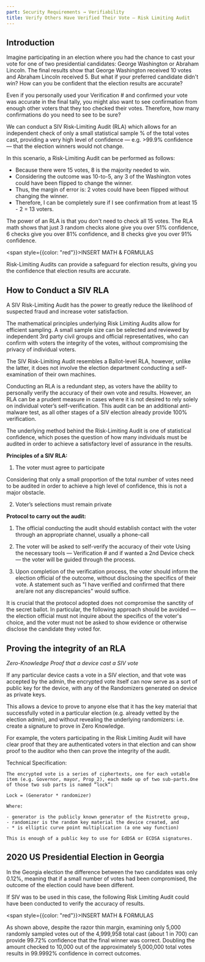 ```yaml
---
part: Security Requirements → Verifiability
title: Verify Others Have Verified Their Vote — Risk Limiting Audit
---
```


## Introduction

Imagine participating in an election where you had the chance to cast your vote for one of two presidential candidates: George Washington or Abraham Lincoln. The final results show that George Washington received 10 votes and Abraham Lincoln received 5. But what if your preferred candidate didn't win? How can you be confident that the election results are accurate?

Even if you personally used your Verification # and confirmed your vote was accurate in the final tally, you might also want to see confirmation from enough other voters that they too checked their votes. Therefore, how many confirmations do you need to see to be sure?

We can conduct a SIV Risk-Limiting Audit (RLA) which allows for an independent check of only a small statistical sample % of the total votes cast, providing a very high level of confidence — e.g. >99.9% confidence — that the election winners would not change.

In this scenario, a Risk-Limiting Audit can be performed as follows:

- Because there were 15 votes, 8 is the majority needed to win.
- Considering the outcome was 10-to-5, any 3 of the Washington votes could have been flipped to change the winner.
- Thus, the margin of error is: 2 votes could have been flipped without changing the winner.
- Therefore, I can be completely sure if I see confirmation from at least 15 - 2 = 13 voters.

The power of an RLA is that you don't need to check all 15 votes. The RLA math shows that just 3 random checks alone give you over 51% confidence, 6 checks give you over 81% confidence, and 8 checks give you over 91% confidence.

<span style={{color: "red"}}>INSERT MATH & FORMULAS</span>

Risk-Limiting Audits can provide a safeguard for election results, giving you the confidence that election results are accurate.

## How to Conduct a SIV RLA

A SIV Risk-Limiting Audit has the power to greatly reduce the likelihood of suspected fraud and increase voter satisfaction.

The mathematical principles underlying Risk Limiting Audits allow for efficient sampling. A small sample size can be selected and reviewed by independent 3rd party civil groups and official representatives, who can confirm with voters the integrity of the votes, without compromising the privacy of individual voters.

The SIV Risk-Limiting Audit resembles a Ballot-level RLA, however, unlike the latter, it does not involve the election department conducting a self-examination of their own machines.

Conducting an RLA is a redundant step, as voters have the ability to personally verify the accuracy of their own vote and results. However, an RLA can be a prudent measure in cases where it is not desired to rely solely on individual voter’s self-verification. This audit can be an additional anti-malware test, as all other stages of a SIV election already provide 100% verification.

The underlying method behind the Risk-Limiting Audit is one of statistical confidence, which poses the question of how many individuals must be audited in order to achieve a satisfactory level of assurance in the results.

**Principles of a SIV RLA:**

1. The voter must agree to participate

Considering that only a small proportion of the total number of votes need to be audited in order to achieve a high level of confidence, this is not a major obstacle.

2. Voter’s selections must remain private

**Protocol to carry out the audit:**

1. The official conducting the audit should establish contact with the voter through an appropriate channel, usually a phone-call

2. The voter will be asked to self-verify the accuracy of their vote Using the necessary tools — Verification # and if wanted a 2nd Device check — the voter will be guided through the process.

3. Upon completion of the verification process, the voter should inform the election official of the outcome, without disclosing the specifics of their vote. A statement such as "I have verified and confirmed that there are/are not any discrepancies" would suffice.

It is crucial that the protocol adopted does not compromise the sanctity of the secret ballot. In particular, the following approach should be avoided — the election official must not inquire about the specifics of the voter's choice, and the voter must not be asked to show evidence or otherwise disclose the candidate they voted for.

## Proving the integrity of an RLA

_Zero-Knowledge Proof that a device cast a SIV vote_

If any particular device casts a vote in a SIV election, and that vote was accepted by the admin, the encrypted vote itself can now serve as a sort of public key for the device, with any of the Randomizers generated on device as private keys.

This allows a device to prove to anyone else that it has the key material that successfully voted in a particular election (e.g. already vetted by the election admin), and without revealing the underlying randomizers: i.e. create a signature to prove in Zero Knowledge.

For example, the voters participating in the Risk Limiting Audit will have clear proof that they are authenticated voters in that election and can show proof to the auditor who then can prove the integrity of the audit.

Technical Specification:

```
The encrypted vote is a series of ciphertexts, one for each votable item (e.g. Governor, mayor, Prop_2), each made up of two sub-parts.One of those two sub parts is named “lock”:

Lock = (Generator * randomizer)

Where:

- generator is the publicly known generator of the Ristretto group,
- randomizer is the random key material the device created, and
- * is elliptic curve point multiplication (a one way function)

This is enough of a public key to use for EdDSA or ECDSA signatures.

```

## 2020 US Presidential Election in Georgia

In the Georgia election the difference between the two candidates was only 0.12%, meaning that if a small number of votes had been compromised, the outcome of the election could have been different.

If SIV was to be used in this case, the following Risk Limiting Audit could have been conducted to verify the accuracy of results.

<span style={{color: "red"}}>INSERT MATH & FORMULAS</span>

As shown above, despite the razor thin margin, examining only 5,000 randomly sampled votes out of the 4,999,958 total cast (about 1 in 700) can provide 99.72% confidence that the final winner was correct. Doubling the amount checked to 10,000 out of the approximately 5,000,000 total votes results in 99.9992% confidence in correct outcomes.
